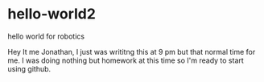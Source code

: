 # hello-world2
hello world for robotics

Hey It me Jonathan, I just was writitng this at 9 pm but that normal time for me.
I was doing nothing but homework at this time so I'm ready to start using github.
